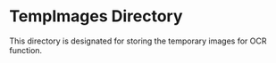 # TempImages Directory

This directory is designated for storing the temporary images for OCR function. 
